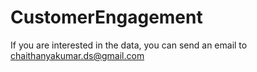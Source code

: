 # CustomerEngagement

If you are interested in the data, you can send an email to chaithanyakumar.ds@gmail.com
